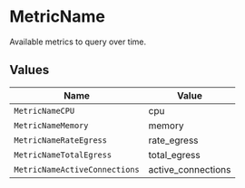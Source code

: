 # MetricName

Available metrics to query over time.


## Values

| Name                          | Value                         |
| ----------------------------- | ----------------------------- |
| `MetricNameCPU`               | cpu                           |
| `MetricNameMemory`            | memory                        |
| `MetricNameRateEgress`        | rate_egress                   |
| `MetricNameTotalEgress`       | total_egress                  |
| `MetricNameActiveConnections` | active_connections            |